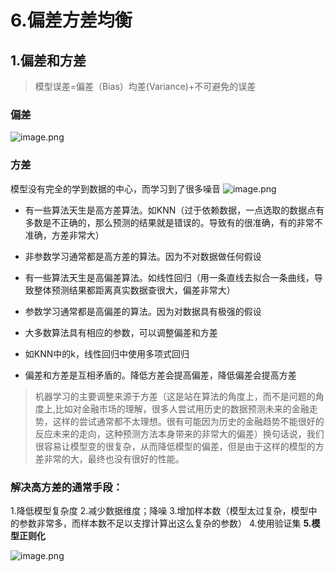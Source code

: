 # 6.偏差方差均衡

## 1.偏差和方差

> 模型误差=偏差（Bias）均差(Variance)+不可避免的误差
### 偏差
![image.png](https://upload-images.jianshu.io/upload_images/7220971-446e53ac30ff6070.png?imageMogr2/auto-orient/strip%7CimageView2/2/w/1240)
### 方差
模型没有完全的学到数据的中心，而学习到了很多噪音
![image.png](https://upload-images.jianshu.io/upload_images/7220971-4ce2c54696a5ab2f.png?imageMogr2/auto-orient/strip%7CimageView2/2/w/1240)

- 有一些算法天生是高方差算法。如KNN（过于依赖数据，一点选取的数据点有多数是不正确的，那么预测的结果就是错误的。导致有的很准确，有的非常不准确，方差非常大）
- 非参数学习通常都是高方差的算法。因为不对数据做任何假设
- 有一些算法天生是高偏差算法。如线性回归（用一条直线去拟合一条曲线，导致整体预测结果都距离真实数据查很大，偏差非常大）
- 参数学习通常都是高偏差的算法。因为对数据具有极强的假设

- 大多数算法具有相应的参数，可以调整偏差和方差
- 如KNN中的k，线性回归中使用多项式回归
- 偏差和方差是互相矛盾的。降低方差会提高偏差，降低偏差会提高方差

> 机器学习的主要调整来源于方差（这是站在算法的角度上，而不是问题的角度上,比如对金融市场的理解，很多人尝试用历史的数据预测未来的金融走势，这样的尝试通常都不太理想。很有可能因为历史的金融趋势不能很好的反应未来的走向，这种预测方法本身带来的非常大的偏差）换句话说，我们很容易让模型变的很复杂，从而降低模型的偏差，但是由于这样的模型的方差非常的大，最终也没有很好的性能。

### 解决高方差的通常手段：
1.降低模型复杂度
2.减少数据维度；降噪
3.增加样本数（模型太过复杂，模型中的参数非常多，而样本数不足以支撑计算出这么复杂的参数）
4.使用验证集
**5.模型正则化**

![image.png](https://upload-images.jianshu.io/upload_images/7220971-919d6dd8eed22a4d.png?imageMogr2/auto-orient/strip%7CimageView2/2/w/1240)